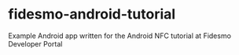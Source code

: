 fidesmo-android-tutorial
========================

Example Android app written for the Android NFC tutorial at Fidesmo Developer Portal
